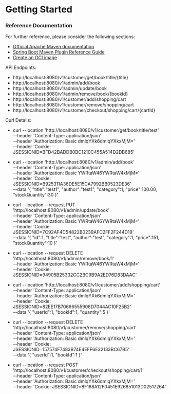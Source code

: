 # Getting Started

### Reference Documentation
For further reference, please consider the following sections:

* [Official Apache Maven documentation](https://maven.apache.org/guides/index.html)
* [Spring Boot Maven Plugin Reference Guide](https://docs.spring.io/spring-boot/docs/3.2.3/maven-plugin/reference/html/)
* [Create an OCI image](https://docs.spring.io/spring-boot/docs/3.2.3/maven-plugin/reference/html/#build-image)


API Endpoints:
* http://localhost:8080/v1/customer/get/book/title/{title}
* http://localhost:8080/v1/admin/add/book
* http://localhost:8080/v1/admin/update/book
* http://localhost:8080/v1/admin/remove/book/{bookId}
* http://localhost:8080/v1/customer/add/shopping/cart
* http://localhost:8080/v1/customer/remove/shopping/cart
* http://localhost:8080/v1/customer/checkout/shopping/cart/{cartId}

Curl Details:
* curl --location 'http://localhost:8080/v1/customer/get/book/title/test' \
  --header 'Content-Type: application/json' \
  --header 'Authorization: Basic dmlqYXk6dmlqYXkxMjM=' \
  --header 'Cookie: JSESSIONID=BFD42BADDB0BC1210C455A514D2DB685'

* curl --location 'http://localhost:8080/v1/admin/add/book' \
  --header 'Content-Type: application/json' \
  --header 'Authorization: Basic YWRtaW46YWRtaW4xMjM=' \
  --header 'Cookie: JSESSIONID=B925311A36DE5E15CA7992BB0523DE36' \
  --data '{
  "title":"test1",
  "author":"test1",
  "category":1,
  "price":100.00,
  "stockQuantity":30
}'

* curl --location --request PUT 'http://localhost:8080/v1/admin/update/book' \
  --header 'Content-Type: application/json' \
  --header 'Authorization: Basic YWRtaW46YWRtaW4xMjM=' \
  --header 'Cookie: JSESSIONID=7C92AF4C54822B0239AFC2FF2F244D19' \
  --data '{
  "id":1,
  "title":"test",
  "author":"test",
  "category":1,
  "price":151,
  "stockQuantity":10
}'

* curl --location --request DELETE 'http://localhost:8080/v1/admin/remove/book/1' \
  --header 'Authorization: Basic YWRtaW46YWRtaW4xMjM=' \
  --header 'Cookie: JSESSIONID=94905B25332CC2BC9B9A2ED76D83DAAC'

* curl --location 'http://localhost:8080/v1/customer/add/shopping/cart' \
  --header 'Content-Type: application/json' \
  --header 'Authorization: Basic dmlqYXk6dmlqYXkxMjM=' \
  --header 'Cookie: JSESSIONID=82EE17B70666555908D7044AC10F25B2' \
  --data '{
  "userId":1,
  "bookId":1,
  "quantity":5
  }'

* curl --location --request DELETE 'http://localhost:8080/v1/customer/remove/shopping/cart' \
  --header 'Content-Type: application/json' \
  --header 'Authorization: Basic dmlqYXk6dmlqYXkxMjM=' \
  --header 'Cookie: JSESSIONID=157574F7483B74E4EFF6E32133BC67B5' \
  --data '{
  "userId":1,
  "bookId":1
  }'

* curl --location --request POST 'http://localhost:8080/v1/customer/checkout/shopping/cart/1' \
  --header 'Content-Type: application/json' \
  --header 'Authorization: Basic dmlqYXk6dmlqYXkxMjM=' \
  --header 'Cookie: JSESSIONID=8F168A12F0451E926851013D02517264'
